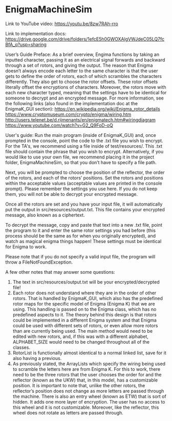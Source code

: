 # EnigmaMachineSim

Link to YouTube video: https://youtu.be/8zw7RAh-rro

Link to implementation docs: https://drive.google.com/drive/folders/1efcE5h0GWOXAlgVWJdeC05LQ7fcBfA_q?usp=sharing


User’s Guide Preface:
As a brief overview, Engima functions by taking an inputted character, passing it as an electrical signal forwards and backward through a set of rotors, and 
giving the output. The reason that Enigma doesn’t always encode each letter to the same character is that the user gets to define the order of rotors, each of 
which scrambles the characters differently. They also get to choose the rotor offsets. These rotor offsets literally offset the encryptions of characters. 
Moreover, the rotors move with each new character typed, meaning that the settings have to be identical for someone to decrypt and an encrypted message. 
For more information, see the following links (also found in the implementation doc at the EnigmaK_GUI section):
    https://en.wikipedia.org/wiki/Enigma_rotor_details
    https://www.cryptomuseum.com/crypto/enigma/wiring.htm 
    http://users.telenet.be/d.rijmenants/en/enigmatech.htm#wiringdiagram
    https://www.youtube.com/watch?v=G2_Q9FoD-oQ  


User's guide:
Run the main program (inside of EnigmaK_GUI) and, once prompted in the console, point the code to the .txt file you wish to encrypt. For the TA's, we recommend 
using a file inside of test/resources/. This .txt file should contain the phrase that you wish to encrypt. Alternatively, if you would like to use your own file,
we recommend placing it in the project folder, EnigmaMachineSim, so that you don’t have to specify a file path.

Next, you will be prompted to choose the position of the reflector, the order of the rotors, and each of the rotors’ positions. Set the rotors and positions 
within the acceptable values (acceptable values are printed in the console prompt). Please remember the settings you use here. If you do not keep them, you will 
not be able to decrypt your encrypted message.

Once all the rotors are set and you have your input file, it will automatically put the output in src/resources/output.txt. This file contains your encrypted 
message, also known as a ciphertext.

To decrypt the message, copy and paste that text into a new .txt file, point the program to it and enter the same rotor settings  you had before (this process 
should be the same as for when you originally encrypted), and watch as magical enigma things happen! 
These settings must be identical for Enigma to work.

Please note that if you do not specify a valid input file, the program will throw a FileNotFoundException.


A few other notes that may answer some questions:
1) The text in src/resources/output.txt will be your encrypted/decrypted file!
2) Each rotor does not understand where they are in the order of other rotors. That is handled by EnigmaK_GUI, which also has the predefined rotor maps for 
    the specific model of Enigma (Enigma K) that we are using. This handling is passed on to the Enigma class, which has no predefined aspects to it. The 
    theory behind this design is that rotors could be implemented in a different Enigma system and that Enigma could be used with different sets of rotors, or 
    even allow more rotors than are currently being used. The main method would need to be edited with new rotors, and, if this was with a different alphabet,    
    ALPHABET_SIZE would need to be changed throughout all of the classes. 
3) RotorList is functionally almost identical to a normal linked list, save for it also having a previous.
4) As previously stated, the ArrayLists which specify the wiring being used to scramble the letters here are from Enigma K. For this to work, there need to be 
the three rotors that the user chooses the order for and the reflector (known as the UKW) that, in this model, has a customizable position. It is important to 
note that, unlike the other rotors, the reflector’s position does not change as more letters are passed through the machine. There is also an entry wheel (known 
as ETW) that is sort of hidden. It adds one more layer of encryption. The user has no access to this wheel and it is not customizable. Moreover, like the 
reflector, this wheel does not rotate as letters are passed through.
